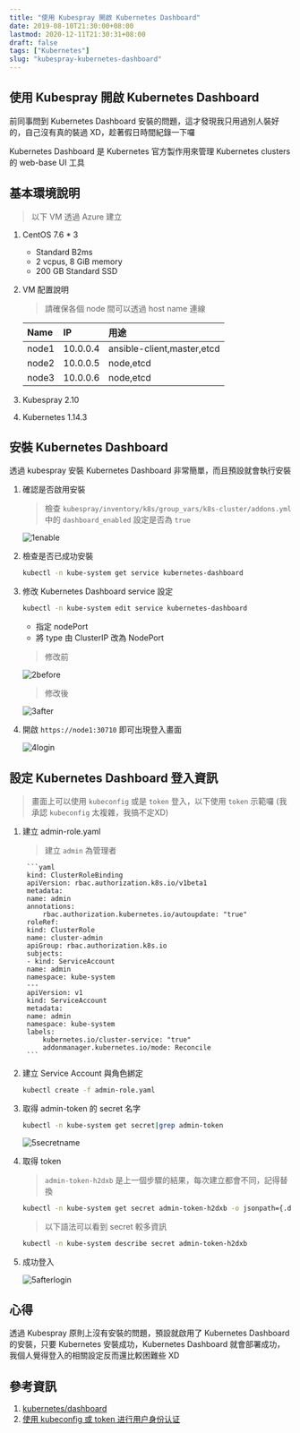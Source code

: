 ```yaml
---
title: "使用 Kubespray 開啟 Kubernetes Dashboard"
date: 2019-08-10T21:30:00+08:00
lastmod: 2020-12-11T21:30:31+08:00
draft: false
tags: ["Kubernetes"]
slug: "kubespray-kubernetes-dashboard"
---
```


## 使用 Kubespray 開啟 Kubernetes Dashboard

前同事問到 Kubernetes Dashboard 安裝的問題，這才發現我只用過別人裝好的，自己沒有真的裝過 XD，趁著假日時間紀錄一下囉

Kubernetes Dashboard 是 Kubernetes 官方製作用來管理 Kubernetes clusters 的 web-base UI 工具

## 基本環境說明

> 以下 VM 透過 Azure 建立

1. CentOS 7.6 * 3

    - Standard B2ms
    - 2 vcpus, 8 GiB memory
    - 200 GB Standard SSD

2. VM 配置說明

    > 請確保各個 node 間可以透過 host name 連線

    Name|IP|用途
    :---|:---|:---
    node1| 10.0.0.4|ansible-client,master,etcd
    node2| 10.0.0.5|node,etcd
    node3| 10.0.0.6|node,etcd

3. Kubespray 2.10
4. Kubernetes 1.14.3

## 安裝 Kubernetes Dashboard

透過 kubespray 安裝 Kubernetes Dashboard 非常簡單，而且預設就會執行安裝

1. 確認是否啟用安裝

    > 檢查 `kubespray/inventory/k8s/group_vars/k8s-cluster/addons.yml` 中的 `dashboard_enabled` 設定是否為 `true`

    ![1enable](https://user-images.githubusercontent.com/3851540/62828782-eb0d3f00-bc20-11e9-8d2b-236b525db478.png)

2. 檢查是否已成功安裝

    ```bash
    kubectl -n kube-system get service kubernetes-dashboard
    ```

3. 修改 Kubernetes Dashboard service 設定

    ```bash
    kubectl -n kube-system edit service kubernetes-dashboard
    ```

    - 指定 nodePort
    - 將 type 由 ClusterIP 改為 NodePort

    > 修改前

    ![2before](https://user-images.githubusercontent.com/3851540/62828783-eba5d580-bc20-11e9-9632-1a7b684a5563.png)

    > 修改後

    ![3after](https://user-images.githubusercontent.com/3851540/62828784-eba5d580-bc20-11e9-870a-dd128b76f467.png)

4. 開啟 `https://node1:30710` 即可出現登入畫面

    ![4login](https://user-images.githubusercontent.com/3851540/62828785-eba5d580-bc20-11e9-8de4-1d6b764e0cf0.png)

## 設定 Kubernetes Dashboard 登入資訊

> 畫面上可以使用 `kubeconfig` 或是 `token` 登入，以下使用 `token` 示範囉 (我承認 `kubeconfig` 太複雜，我搞不定XD)

1. 建立 admin-role.yaml

    > 建立 `admin` 為管理者

        ```yaml
        kind: ClusterRoleBinding
        apiVersion: rbac.authorization.k8s.io/v1beta1
        metadata:
        name: admin
        annotations:
            rbac.authorization.kubernetes.io/autoupdate: "true"
        roleRef:
        kind: ClusterRole
        name: cluster-admin
        apiGroup: rbac.authorization.k8s.io
        subjects:
        - kind: ServiceAccount
        name: admin
        namespace: kube-system
        ---
        apiVersion: v1
        kind: ServiceAccount
        metadata:
        name: admin
        namespace: kube-system
        labels:
            kubernetes.io/cluster-service: "true"
            addonmanager.kubernetes.io/mode: Reconcile
        ```

2. 建立 Service Account 與角色綁定

    ```bash
    kubectl create -f admin-role.yaml
    ```

3. 取得 admin-token 的 secret 名字

    ```bash
    kubectl -n kube-system get secret|grep admin-token
    ```

    ![5secretname](https://user-images.githubusercontent.com/3851540/62828786-ec3e6c00-bc20-11e9-9462-ef2afad057d8.png)

4. 取得 token

    > `admin-token-h2dxb` 是上一個步驟的結果，每次建立都會不同，記得替換

    ```bash
    kubectl -n kube-system get secret admin-token-h2dxb -o jsonpath={.data.token}|base64 -d
    ```

    > 以下語法可以看到 secret 較多資訊

    ```bash
    kubectl -n kube-system describe secret admin-token-h2dxb
    ```

5. 成功登入

    ![5afterlogin](https://user-images.githubusercontent.com/3851540/62828787-ec3e6c00-bc20-11e9-858e-3f2ea98d48f3.png)

## 心得

透過 Kubespray 原則上沒有安裝的問題，預設就啟用了 Kubernetes Dashboard 的安裝，只要 Kubernetes 安裝成功，Kubernetes Dashboard 就會部署成功，我個人覺得登入的相關設定反而還比較困難些 XD

## 參考資訊

1. [kubernetes/dashboard](https://github.com/kubernetes/dashboard)
2. [使用 kubeconfig 或 token 进行用户身份认证](https://rootsongjc.gitbooks.io/kubernetes-handbook/guide/auth-with-kubeconfig-or-token.html)
